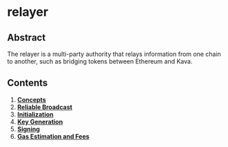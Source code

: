 # relayer

## Abstract

The relayer is a multi-party authority that relays information from one chain
to another, such as bridging tokens between Ethereum and Kava.

## Contents

1. **[Concepts](01_concepts.md)**
2. **[Reliable Broadcast](02_reliable_broadcast.md)**
3. **[Initialization](03_initialization.md)**
4. **[Key Generation](04_key_generation.md)**
5. **[Signing](05_signing.md)**
6. **[Gas Estimation and Fees](06_gas_estimation_and_fees.md)**
